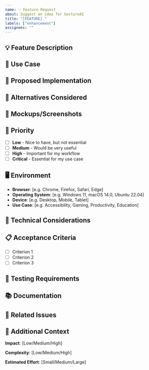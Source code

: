 ```yaml
---
name: 💡 Feature Request
about: Suggest an idea for GestureAI
title: "[FEATURE] "
labels: ["enhancement"]
assignees: ""
---
```


## 💡 Feature Description

<!-- A clear and concise description of the feature you'd like to see -->

## 🎯 Use Case

<!-- Describe the problem this feature would solve or the use case it would enable -->

## 💭 Proposed Implementation

<!-- Describe how you think this feature could be implemented -->

## 🔄 Alternatives Considered

<!-- Describe any alternative solutions or features you've considered -->

## 📸 Mockups/Screenshots

<!-- If applicable, add mockups or screenshots to help illustrate the feature -->

## 🎯 Priority

<!-- How important is this feature to you? -->

- [ ] **Low** - Nice to have, but not essential
- [ ] **Medium** - Would be very useful
- [ ] **High** - Important for my workflow
- [ ] **Critical** - Essential for my use case

## 🖥️ Environment

<!-- Please complete the following information -->

- **Browser**: [e.g. Chrome, Firefox, Safari, Edge]
- **Operating System**: [e.g. Windows 11, macOS 14.0, Ubuntu 22.04]
- **Device**: [e.g. Desktop, Mobile, Tablet]
- **Use Case**: [e.g. Accessibility, Gaming, Productivity, Education]

## 🔧 Technical Considerations

<!-- Any technical considerations or constraints to keep in mind -->

## 📋 Acceptance Criteria

<!-- List the specific requirements that would make this feature complete -->

- [ ] Criterion 1
- [ ] Criterion 2
- [ ] Criterion 3

## 🧪 Testing Requirements

<!-- How should this feature be tested? -->

## 📚 Documentation

<!-- What documentation would be needed for this feature? -->

## 🔗 Related Issues

<!-- Link any related issues here -->

## 📝 Additional Context

<!-- Add any other context, references, or examples about the feature request -->

**Impact**: [Low/Medium/High]

**Complexity**: [Low/Medium/High]

**Estimated Effort**: [Small/Medium/Large]
